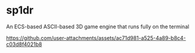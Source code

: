 # sp1dr

An ECS-based ASCII-based 3D game engine that runs fully on the terminal

https://github.com/user-attachments/assets/ac71d981-a525-4a89-b8c4-c03d8f4021b8


